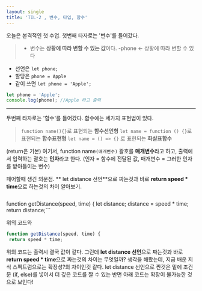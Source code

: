 ```yaml
---
layout: single
title: 'TIL-2 , 변수, 타입, 함수'
---
```


오늘은 본격적인 첫 수업.
첫번째 타자로는 '변수'를 들어갔다.

> - 변수는 **상황에 따라 변할 수 있는 값**이다.
 -phone <- 상황에 따라 변할 수 있다
 - 선언은 `let phone;`
 - 할당은 `phone = Apple`
 - 같이 쓰면 `let phone = 'Apple';`

``` javascript
let phone = 'Apple';
console.log(phone); //Apple 라고 출력 
```

<hr>

두번째 타자로는 '함수'를 들어갔다.
함수에는 세가지 표현법이 있다.
> `function name(){}`로 표현되는 **함수선언형**
`let name = function () {}`로 표현되는 **함수표현형**
`let name = () => {}` 로 표현되는 **화살표함수**
  
  (return은 기본)
여기서, function name`(매개변수)` 괄호를 **매개변수**라고 하고, 
 출력에서 입력하는 괄호는 **인자**라고 한다.
 (인자 = 함수에 전달된 값,
 매개변수 = 그러한 인자를 받아들이는 변수)

 
  
페어할때 생긴 의문점.
  ** let distance 선언**으로 짜는것과
  바로 **return speed * time**으로 하는것의 차이 알아보기. <br>
  
> ```javascript
function getDistance(speed, time) {
	let distance;
distance = speed * time;
return distance;```

위의 코드와
> 
 ```javascript
function getDistance(speed, time) {
  return speed * time;
  ```
  
  위의 코드는 출력시 결국 값이 같다.
  그런데 **let distance 선언**으로 짜는것과
  바로 **return speed * time**으로 짜는것의 차이는 무엇일까?
  생각을 해봤는데, 지금 배운 지식 스펙트럼으로는
  확장성?의 차이인것 같다.
  let distance 선언으로 짠것은 밑에 조건문 (if, else)를 넣어서 더 깊은 코드를 짤 수 있는 반면 아래 코드는 확장이 불가능한 것으로 보인다!
